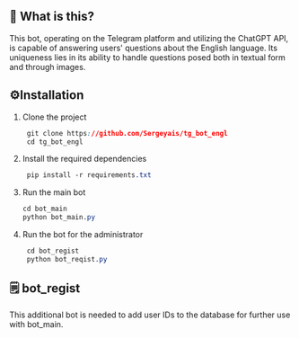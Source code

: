 ## 🤔 What is this?
This bot, operating on the Telegram platform and utilizing the ChatGPT API, is capable of answering users' questions about the English language. Its uniqueness lies in its ability to handle questions posed both in textual form and through images.


## ⚙️Installation
1. Clone the project
   ```css
    git clone https://github.com/Sergeyais/tg_bot_engl
    cd tg_bot_engl
    ```
2. Install the required dependencies
   ```css
    pip install -r requirements.txt
    ```
3. Run the main bot
    ```css
    cd bot_main
    python bot_main.py
    ```
4. Run the bot for the administrator
   ```css
    cd bot_regist
    python bot_reqist.py
    ```

## 🗒 bot_regist
This additional bot is needed to add user IDs to the database for further use with bot_main.